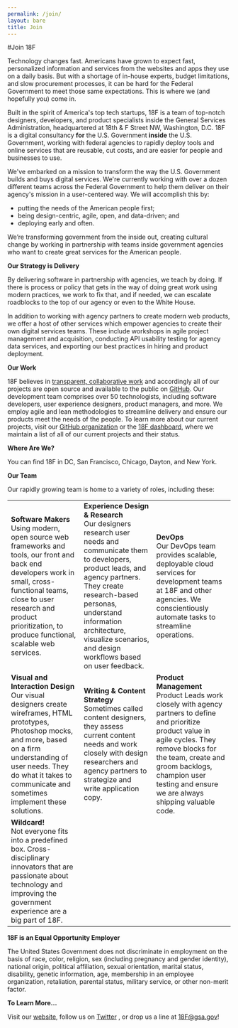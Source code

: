 ```yaml
---
permalink: /join/
layout: bare
title: Join
---
```


#Join 18F


Technology changes fast. Americans have grown to expect fast, personalized information and services from the websites and apps they use on a daily basis. But with a shortage of in-house experts, budget limitations, and slow procurement processes, it can be hard for the Federal Government to meet those same expectations. This is where we (and hopefully you) come in.

Built in the spirit of America's top tech startups, 18F is a team of top-notch designers, developers, and product specialists inside the General Services Administration, headquartered at 18th & F Street NW, Washington, D.C. 18F is a digital consultancy **for** the U.S. Government **inside** the U.S. Government, working with federal agencies to rapidly deploy tools and online services that are reusable, cut costs, and are easier for people and businesses to use.

We've embarked on a mission to transform the way the U.S. Government builds and buys digital services. We're currently working with over a dozen different teams across the Federal Government to help them deliver on their agency's mission in a user-centered way. We will accomplish this by:

* putting the needs of the American people first;
* being design-centric, agile, open, and data-driven; and
* deploying early and often.


We’re transforming government from the inside out, creating cultural change by working in partnership with teams inside government agencies who want to create great services for the American people. 

**Our Strategy is Delivery**

By delivering software in partnership with agencies, we teach by doing.  If there is process or policy that gets in the way of doing great work using modern practices, we work to fix that, and if needed, we can escalate roadblocks to the top of our agency or even to the White House.  

In addition to working with agency partners to create modern web products, we offer a host of other services which empower agencies to create their own digital services teams. These include workshops in agile project management and acquisition, conducting API usability testing for agency data services, and exporting our best practices in hiring and product deployment. 

	

**Our Work**

18F believes in [transparent, collaborative work](http://18fblog.tumblr.com/post/93415834296/working-in-public-from-day-1) and accordingly all of our projects are open source and available to the public on [GitHub](https://github.com/18F). Our development team comprises over 50 technologists, including software developers, user experience designers, product managers, and more. We employ agile and lean methodologies to streamline delivery and ensure our products meet the needs of the people. To learn more about our current projects, visit our [GitHub organization](https://github.com/18F) or the [18F dashboard](http://18f.gsa.gov/dashboard), where we maintain a list of all of our current projects and their status.  

**Where Are We?**

You can find 18F  in DC, San Francisco, Chicago, Dayton, and New York.

<Neat map graphic like on our DC whiteboard goes here>

**Our Team**

Our rapidly growing team is home to a variety of roles, including these:  

<table>
  <tr>
    <td> 
      <b>Software Makers</b>
        <br>Using modern, open source web frameworks and tools, our front and back end developers work in small, cross-functional teams, close to user research and product prioritization, to produce functional, scalable web services. 
    </td>
    <td> 
      <b>Experience Design & Research</b>
        <br>Our designers research user needs and communicate them to  developers, product leads, and agency partners. They create research-based personas, understand information architecture, visualize scenarios, and design workflows based on user feedback. 
    </td>
    <td> 
      <b>DevOps</b> 
        <br>Our DevOps team provides scalable, deployable cloud services for development teams at 18F and other agencies.  We conscientiously automate tasks to streamline operations.</td>
  </tr>
  <tr>
    <td> 
      <b>Visual and Interaction Design</b>
        <br>Our visual designers create wireframes, HTML prototypes, Photoshop mocks, and more, based on a firm understanding of user needs. They do what it takes to communicate and sometimes implement these solutions. 
    </td>
    <td> 
      <b>Writing & Content Strategy</b>
        <br>Sometimes called content designers, they assess current content needs and work closely with design researchers and  agency partners to strategize and write application copy.
    </td>
    <td> 
      <b>Product Management</b>
        <br>Product Leads work closely with agency partners to define and prioritize product value in agile cycles. They remove blocks for the team, create and groom backlogs, champion user testing and ensure we are always shipping valuable code.
    </td>
  </tr>
  <tr>
    <td> 
      <b>Wildcard!</b>
        <br>Not everyone fits into a predefined box. Cross-disciplinary innovators that are passionate about technology and improving the government experience are a big part of 18F.
    </td>
  </tr>
</table>


**18F is an Equal Opportunity Employer**

The United States Government does not discriminate in employment on the basis of race, color, religion, sex (including pregnancy and gender identity), national origin, political affiliation, sexual orientation, marital status, disability, genetic information, age, membership in an employee organization, retaliation, parental status, military service, or other non-merit factor.

**To Learn More...**

Visit our [website](https://18f.gsa.gov/), follow us on [Twitter](https://twitter.com/18f) , or drop us a line at [18F@gsa.gov](mailto:18F@gsa.gov)!

